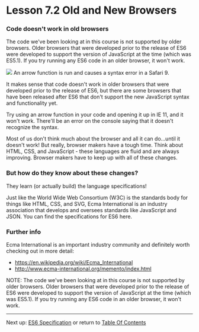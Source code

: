 # Lesson 7.2 Old and New Browsers

### Code doesn't work in old browsers
The code we've been looking at in this course is not supported by older browsers. Older browsers that were developed prior to the release of ES6 were developed to support the version of JavaScript at the time (which was ES5.1). If you try running any ES6 code in an older browser, it won't work.

<img src="https://d17h27t6h515a5.cloudfront.net/topher/2017/April/59012473_ud356-l4-es6-code-safari-error/ud356-l4-es6-code-safari-error.png">
An arrow function is run and causes a syntax error in a Safari 9.

It makes sense that code doesn't work in older browsers that were developed prior to the release of ES6, but there are some browsers that have been released after ES6 that don't support the new JavaScript syntax and functionality yet.

Try using an arrow function in your code and opening it up in IE 11, and it won't work. There'll be an error on the console saying that it doesn't recognize the syntax.

Most of us don't think much about the browser and all it can do...until it doesn't work! But really, browser makers have a tough time. Think about HTML, CSS, and JavaScript - these languages are fluid and are always improving. Browser makers have to keep up with all of these changes.

### But how do they know about these changes?

They learn (or actually build) the language specifications!

Just like the World Wide Web Consortium (W3C) is the standards body for things like HTML, CSS, and SVG, Ecma International is an industry association that develops and oversees standards like JavaScript and JSON. You can find the specifications for ES6 here.

### Further info
Ecma International is an important industry community and definitely worth checking out in more detail:

- https://en.wikipedia.org/wiki/Ecma_International
- http://www.ecma-international.org/memento/index.html

NOTE: The code we've been looking at in this course is not supported by older browsers. Older browsers that were developed prior to the release of ES6 were developed to support the version of JavaScript at the time (which was ES5.1). If you try running any ES6 code in an older browser, it won't work.

- - -
Next up: [ES6 Specification](ND024_Part3_Lesson07_03.md) or return to [Table Of Contents](./ND024_TableOfContents.md)

